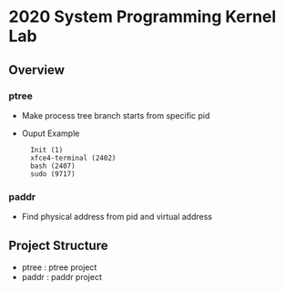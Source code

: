 # 2020 System Programming Kernel Lab
## Overview
### ptree
* Make process tree branch starts from specific pid
* Ouput Example

        Init (1)
        xfce4-terminal (2402)
        bash (2407)
        sudo (9717)

### paddr
* Find physical address from pid and virtual address





## Project Structure
* ptree : ptree project
* paddr : paddr project
